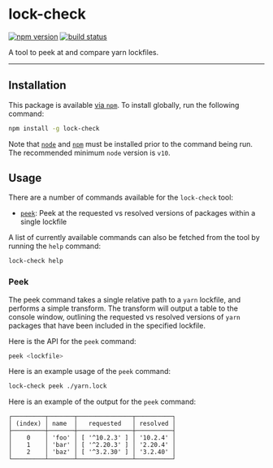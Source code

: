 # lock-check

[![npm version](https://badge.fury.io/js/lock-check.svg)](https://www.npmjs.com/package/lock-check)
[![build status](https://travis-ci.org/egmcdonald/lock-check.svg?branch=master)](https://travis-ci.org/egmcdonald/lock-check)

A tool to peek at and compare yarn lockfiles.

---

## Installation

This package is available [via `npm`](https://www.npmjs.com/package/lock-check). To install globally, run the following command:

```bash
npm install -g lock-check
```

Note that [`node`](https://nodejs.org/en/download/) and [`npm`](https://www.npmjs.com/get-npm) must be installed prior to the command being run. The recommended minimum `node` version is `v10`.

## Usage

There are a number of commands available for the `lock-check` tool:

- [`peek`](#peek): Peek at the requested vs resolved versions of packages within a single lockfile

A list of currently available commands can also be fetched from the tool by running the `help` command:

```bash
lock-check help
```

### Peek

The peek command takes a single relative path to a `yarn` lockfile, and performs a simple transform. The transform will output a table to the console window, outlining the requested vs resolved versions of `yarn` packages that have been included in the specified lockfile.

Here is the API for the `peek` command:

```bash
peek <lockfile>
```

Here is an example usage of the `peek` command:

```bash
lock-check peek ./yarn.lock
```

Here is an example of the output for the `peek` command:

```
┌─────────┬───────┬───────────────┬──────────┐
│ (index) │ name  │   requested   │ resolved │
├─────────┼───────┼───────────────┼──────────┤
│    0    │ 'foo' │ [ '^10.2.3' ] │ '10.2.4' │
│    1    │ 'bar' │ [ '^2.20.3' ] │ '2.20.4' │
│    2    │ 'baz' │ [ '^3.2.30' ] │ '3.2.40' │
└─────────┴───────┴───────────────┴──────────┘
```
